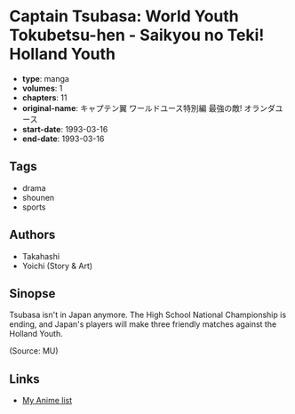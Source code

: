 # Captain Tsubasa: World Youth Tokubetsu-hen - Saikyou no Teki! Holland Youth

-   **type**: manga
-   **volumes**: 1
-   **chapters**: 11
-   **original-name**: キャプテン翼 ワールドユース特別編 最強の敵! オランダユース
-   **start-date**: 1993-03-16
-   **end-date**: 1993-03-16

## Tags

-   drama
-   shounen
-   sports

## Authors

-   Takahashi
-   Yoichi (Story & Art)

## Sinopse

Tsubasa isn't in Japan anymore. The High School National Championship is ending, and Japan's players will make three friendly matches against the Holland Youth.

(Source: MU)

## Links

-   [My Anime list](https://myanimelist.net/manga/3150/Captain_Tsubasa__World_Youth_Tokubetsu-hen_-_Saikyou_no_Teki_Holland_Youth)
